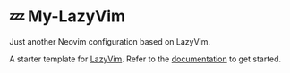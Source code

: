 # 💤 My-LazyVim

Just another Neovim configuration based on LazyVim.

A starter template for [LazyVim](https://github.com/LazyVim/LazyVim).
Refer to the [documentation](https://lazyvim.github.io/installation) to get started.
